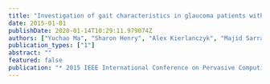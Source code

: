 ```yaml
---
title: "Investigation of gait characteristics in glaucoma patients with a shoe-integrated sensing system"
date: 2015-01-01
publishDate: 2020-01-14T10:29:11.979074Z
authors: ["Yuchao Ma", "Sharon Henry", "Alex Kierlanczyk", "Majid Sarrafzadeh", "Joseph Caprioli", "Kouros Nouri-Mahdavi", "Hassan Ghasemzadeh", "Navid Amini"]
publication_types: ["1"]
abstract: ""
featured: false
publication: "* 2015 IEEE International Conference on Pervasive Computing and Communication Workshops (PerCom Workshops)*, St. Louis, MO, USA"
---
```



